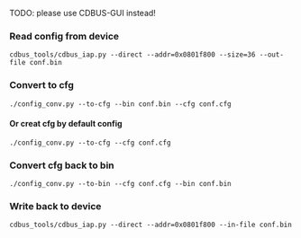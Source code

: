TODO: please use CDBUS-GUI instead!


### Read config from device
```
cdbus_tools/cdbus_iap.py --direct --addr=0x0801f800 --size=36 --out-file conf.bin
```

### Convert to cfg
```
./config_conv.py --to-cfg --bin conf.bin --cfg conf.cfg
```

#### Or creat cfg by default config
```
./config_conv.py --to-cfg --cfg conf.cfg
```


### Convert cfg back to bin
```
./config_conv.py --to-bin --cfg conf.cfg --bin conf.bin
```

### Write back to device
```
cdbus_tools/cdbus_iap.py --direct --addr=0x0801f800 --in-file conf.bin
```
